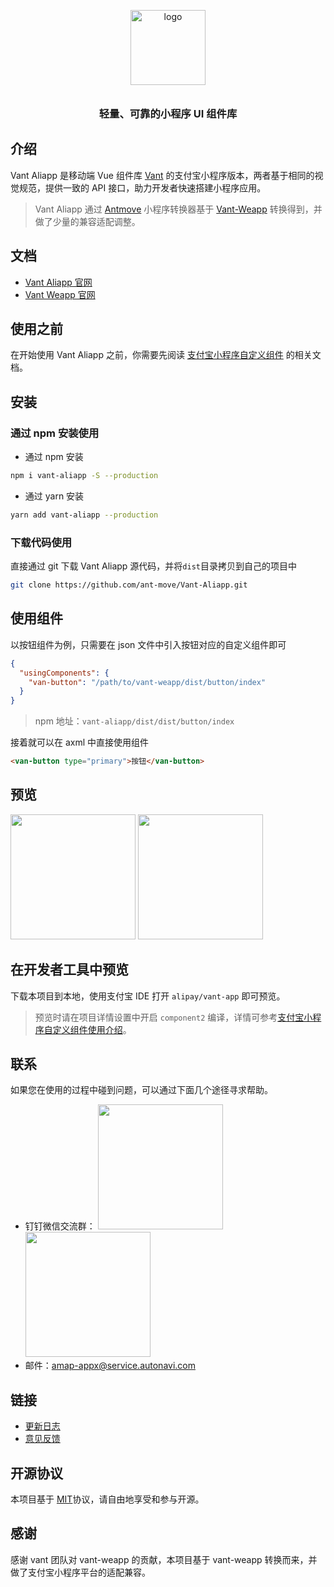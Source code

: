 <p align="center">
  <img alt="logo" src="https://img.yzcdn.cn/vant/logo.png" width="120" style="margin-bottom: 10px;">
</p>
<h3 align="center">轻量、可靠的小程序 UI 组件库</h3>

## 介绍

Vant Aliapp 是移动端 Vue 组件库 [Vant](https://github.com/youzan/vant) 的支付宝小程序版本，两者基于相同的视觉规范，提供一致的 API 接口，助力开发者快速搭建小程序应用。

> Vant Aliapp 通过 [Antmove](https://ant-move.github.io/website/) 小程序转换器基于 [Vant-Weapp](https://youzan.github.io/vant-weapp/#/intro) 转换得到，并做了少量的兼容适配调整。

## 文档

* [Vant Aliapp 官网](https://ant-move.github.io/vant-ailapp-docs/#/intro)
* [Vant Weapp 官网](https://youzan.github.io/vant-weapp/#/intro)

## 使用之前

在开始使用 Vant Aliapp 之前，你需要先阅读 [支付宝小程序自定义组件](https://docs.alipay.com/mini/framework/custom-component-overview) 的相关文档。

## 安装

### 通过 npm 安装使用

* 通过 npm 安装
```bash
npm i vant-aliapp -S --production
```

* 通过 yarn 安装

```bash
yarn add vant-aliapp --production
```

### 下载代码使用

直接通过 git 下载 Vant Aliapp 源代码，并将`dist`目录拷贝到自己的项目中
```bash
git clone https://github.com/ant-move/Vant-Aliapp.git
```

## 使用组件

以按钮组件为例，只需要在 json 文件中引入按钮对应的自定义组件即可

```json
{
  "usingComponents": {
    "van-button": "/path/to/vant-weapp/dist/button/index"
  }
}
```

> npm 地址：`vant-aliapp/dist/dist/button/index`

接着就可以在 axml 中直接使用组件

```html
<van-button type="primary">按钮</van-button>
```

## 预览

<img width='200' src='https://cache.amap.com/ecology/tool/antmove/web/assets/dashboard.png'/>

<img width='200' src='https://cache.amap.com/ecology/tool/antmove/web/assets/qr/qr.png'/>



## 在开发者工具中预览

下载本项目到本地，使用支付宝 IDE 打开 `alipay/vant-app` 即可预览。

> 预览时请在项目详情设置中开启 `component2` 编译，详情可参考[支付宝小程序自定义组件使用介绍](https://docs.alipay.com/mini/framework/custom-component-overview#%E4%BD%BF%E7%94%A8%E9%A1%BB%E7%9F%A5)。


## 联系

如果您在使用的过程中碰到问题，可以通过下面几个途径寻求帮助。

* 钉钉微信交流群： <img width='200px' src='https://ant-move.github.io/website/img/contact-dingding.jpg'/> <img width='200px' src='https://cache.amap.com/ecology/tool/antmove/web/assets/02.JPG'/>
* 邮件：amap-appx@service.autonavi.com

## 链接

* [更新日志](https://ant-move.github.io/vant-ailapp-docs/#/changelog)
* [意见反馈](https://github.com/ant-move/Vant-Aliapp/issues)

## 开源协议

本项目基于 [MIT](https://zh.wikipedia.org/wiki/MIT%E8%A8%B1%E5%8F%AF%E8%AD%89)协议，请自由地享受和参与开源。

[vant-weapp]: https://github.com/youzan/vant-weapp
[MIT]: http://opensource.org/licenses/MIT
[小程序简易教程]: https://mp.weixin.qq.com/debug/wxadoc/dev/
[小程序框架介绍]: https://mp.weixin.qq.com/debug/wxadoc/dev/framework/MINA.html
[微信开发者工具]: https://mp.weixin.qq.com/debug/wxadoc/dev/devtools/download.html

## 感谢

感谢 vant 团队对 vant-weapp 的贡献，本项目基于 vant-weapp 转换而来，并做了支付宝小程序平台的适配兼容。
